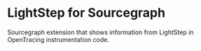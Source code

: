# LightStep for Sourcegraph

Sourcegraph extension that shows information from LightStep in OpenTracing instrumentation code.
